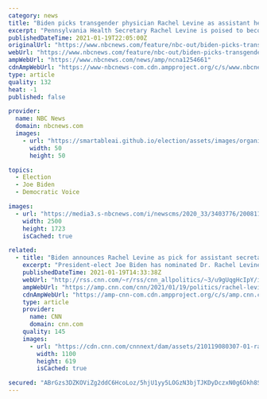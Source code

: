 ```yaml
---
category: news
title: "Biden picks transgender physician Rachel Levine as assistant health secretary"
excerpt: "Pennsylvania Health Secretary Rachel Levine is poised to become the first openly transgender federal official to be confirmed by the U.S. Senate."
publishedDateTime: 2021-01-19T22:05:00Z
originalUrl: "https://www.nbcnews.com/feature/nbc-out/biden-picks-transgender-woman-assistant-health-secretary-n1254661"
webUrl: "https://www.nbcnews.com/feature/nbc-out/biden-picks-transgender-woman-assistant-health-secretary-n1254661"
ampWebUrl: "https://www.nbcnews.com/news/amp/ncna1254661"
cdnAmpWebUrl: "https://www-nbcnews-com.cdn.ampproject.org/c/s/www.nbcnews.com/news/amp/ncna1254661"
type: article
quality: 132
heat: -1
published: false

provider:
  name: NBC News
  domain: nbcnews.com
  images:
    - url: "https://smartableai.github.io/election/assets/images/organizations/nbcnews.com-50x50.jpg"
      width: 50
      height: 50

topics:
  - Election
  - Joe Biden
  - Democratic Voice

images:
  - url: "https://media3.s-nbcnews.com/i/newscms/2020_33/3403776/200811-rachel-levine-se-318p_2aa0630671e497c31c59e1bf2b1d1e2e.jpg"
    width: 2500
    height: 1723
    isCached: true

related:
  - title: "Biden announces Rachel Levine as pick for assistant secretary at HHS, would be first transgender Senate-confirmed federal official"
    excerpt: "President-elect Joe Biden has nominated Dr. Rachel Levine to serve as assistant health secretary, and she would make history as the first out, transgender federal official to be confirmed by the United States Senate, according to a statement Tuesday.\n    \n"
    publishedDateTime: 2021-01-19T14:33:38Z
    webUrl: "http://rss.cnn.com/~r/rss/cnn_allpolitics/~3/u9gUqgHcIpY/index.html"
    ampWebUrl: "https://amp.cnn.com/cnn/2021/01/19/politics/rachel-levine-health-and-human-services/index.html"
    cdnAmpWebUrl: "https://amp-cnn-com.cdn.ampproject.org/c/s/amp.cnn.com/cnn/2021/01/19/politics/rachel-levine-health-and-human-services/index.html"
    type: article
    provider:
      name: CNN
      domain: cnn.com
    quality: 145
    images:
      - url: "https://cdn.cnn.com/cnnnext/dam/assets/210119080307-01-rachel-levine-super-tease.jpg"
        width: 1100
        height: 619
        isCached: true

secured: "ABrGzs3DZKOViZg2ddC6HcoLoz/5hjU1yy5LOGzN3bjTJKDyDczxN0g6Dkh8S5wjEZgHMQ+0v9vGpKCwCitR1yYsWp4NDttUZvDz+9QSZ2yqbzp2GrciBk1CpOx4FaRbYr0X99gRqRgNolT4jbb+A+LuU7JXQLUy7lZ+aIqY6zSVLk/CexBpaTCXPE2Nu6vLTLIhv4YFcX5yzlCOrZTtw+sLRkYVXQ8NpP/DeEHRVZhwrxLcx37wpNsoOc2SjBX//pZ9S1XHPFw+6lbexJ288voCLBqT7l1/l/t+52B54YzoKAcjz/QqEvrL+cgXsrtmqwTr2LisI+Mbj2bSBkH1KJVBX88GmNVpgwOQbdnZwD8=;/3PtYUNOg0ktOA9j95aW2Q=="
---
```


